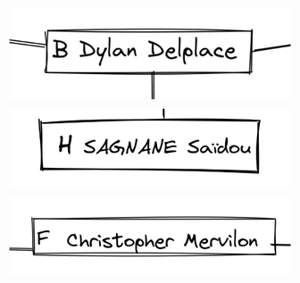 [![image B](../images/B.png)](https://github.com/ssagnane1/tp2-labyrinthe/blob/main/jeu-heros-sdc/B.md)

[![image H](../images/H.png)](https://github.com/ssagnane1/tp2-labyrinthe/blob/main/jeu-heros-sdc/H.md)

[![image F](../images/F.png)](https://github.com/ssagnane1/tp2-labyrinthe/blob/main/jeu-heros-sdc/F.md)
